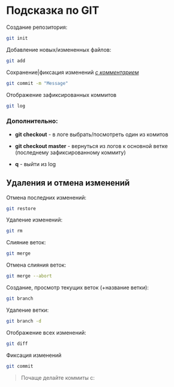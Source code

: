 # Подсказка по GIT

Создание репозитория:
```sh
git init
```
Добавление новых/измененных файлов:
```sh
git add
```

Сохранение|фиксация изменений [*с комментарием*](http.example.com "-m значит message, а в кавычках сам комментарий")
```sh
git commit -m "Message"
```

Отображение зафиксированных коммитов
```sh
git log
```
### Дополнительно:


* **git checkout** - в логе выбрать/посмотреть один из комитов

* **git checkout master** - вернуться из логов к основной ветке (последнему зафиксированному коммиту)
* **q** - выйти из log

## Удаления и отмена изменений

Отмена последних изменений:
```sh
git restore
```

Удаление изменений:
```sh
git rm
```
Слияние веток:
```sh
git merge
```
Отмена слияния веток:
```sh
git merge --abort
```
Создание, просмотр текущих веток (+название ветки):
```sh
git branch
```
Удаление ветки:
```sh
git branch -d
```
Отображение всех изменений:
```sh
git diff
```
Фиксация изменений
```sh
git commit
```

> Почаще делайте коммиты с: